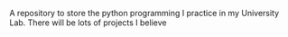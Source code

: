 A repository to store the python programming I practice in my University Lab.
There will be lots of projects I believe

